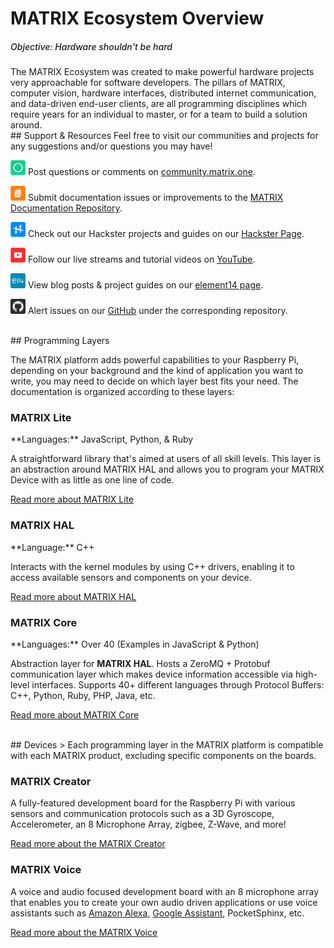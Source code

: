 # MATRIX Ecosystem Overview
<h5 style="padding-top:0; font-weight:500;">Objective: Hardware shouldn't be hard</h5>
The MATRIX Ecosystem was created to make powerful hardware projects very approachable for software developers. The pillars of MATRIX, computer vision, hardware interfaces, distributed internet communication, and data-driven end-user clients, are all programming disciplines which require years for an individual to master, or for a team to build a solution around.

<br/>
## Support & Resources
Feel free to visit our communities and projects for any suggestions and/or questions you may have!

<p><img src="./img/community.png" height="24px" width="24px"> Post questions or comments on <a href="https://community.matrix.one" target="_blank">community.matrix.one</a>.</p>

<p><img src="./img/docs.png" height="24px" width="24px"> 
Submit documentation issues or improvements to the <a href="https://github.com/matrix-io/matrix-documentation/issues" target="_blank">MATRIX Documentation Repository</a>.</p>

<p><img src="./img/hackster.png" height="24px" width="24px"> Check out our Hackster projects and guides on our <a href="https://hackster.io/matrix-labs/projects" target="_blank">Hackster Page</a>.</p>

<p><img src="./img/youtube.png" height="24px" width="24px"> Follow our live streams and tutorial videos on <a href="https://youtube.com/MATRIXLabs" target="_blank">YouTube</a>.</p>


<p><img src="./img/E14.svg" height="24px" width="24px"> View blog posts & project guides on our <a href="https://element14.com/community/people/matrixlabs/content" target="_blank">element14 page</a>.</p>

<p><img src="./img/Github.svg" height="24px" width="24px"> 
Alert issues on our <a href="https://github.com/matrix-io" target="_blank">GitHub</a> under the corresponding repository.</p>

<br/>
## Programming Layers

The MATRIX platform adds powerful capabilities to your Raspberry Pi, depending on your background and the kind of application you want to write, you may need to decide on which layer best fits your need. The documentation is organized according to these layers:

<h3 style="padding-top:0;">MATRIX Lite</h3>
**Languages:** JavaScript, Python, & Ruby

A straightforward library that's aimed at users of all skill levels. This layer is an abstraction around MATRIX HAL and allows you to program your MATRIX Device with as little as one line of code.

[Read more about MATRIX Lite](matrix-lite/overview)

<h3 style="padding-top:0;">MATRIX HAL</h3>
**Language:** C++

Interacts with the kernel modules by using C++ drivers, enabling it to access available sensors and components on your device.

[Read more about MATRIX HAL](matrix-hal/overview)

<h3 style="padding-top:0;">MATRIX Core</h3>
**Languages:** Over 40 (Examples in JavaScript & Python)

Abstraction layer for **MATRIX HAL**. Hosts a ZeroMQ + Protobuf communication layer which makes device information accessible via high-level interfaces. Supports 40+ different languages through Protocol Buffers: C++, Python, Ruby, PHP, Java, etc.<br/>

[Read more about MATRIX Core](matrix-core/overview)

<br/>
## Devices
> Each programming layer in the MATRIX platform is compatible with each MATRIX product, excluding specific components on the boards.

<h3 style="padding-top:0;">MATRIX Creator</h3>

<!-- ![](img/matrix-creator.png) -->
A fully-featured development board for the Raspberry Pi with various sensors and communication protocols such as a 3D Gyroscope, Accelerometer, an 8 Microphone Array, zigbee, Z-Wave, and more!

[Read more about the MATRIX Creator](matrix-creator/overview.md)

<h3 style="padding-top:0;">MATRIX Voice</h3>
<!-- ![](img/matrix-voice.png) -->
A voice and audio focused development board with an 8 microphone array that enables you to create your own audio driven applications or use voice assistants such as 
<a href="https://www.hackster.io/matrix-labs/matrix-voice-and-matrix-creator-running-alexa-c-version-9b9d8d" target="_blank">Amazon Alexa</a>, 
<a href="https://www.hackster.io/matrix-labs/matrix-voice-and-matrix-creator-running-google-assistant-e9751e" target="_blank">Google Assistant</a>, 
PocketSphinx, etc.

[Read more about the MATRIX Voice](matrix-voice/overview.md)

